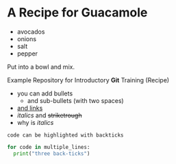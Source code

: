 # A Recipe for Guacamole

- avocados
- onions
- salt
- pepper

Put into a bowl and mix.

Example Repository for Introductory **Git** Training (Recipe)

- you can add bullets
  - and sub-bullets (with two spaces)
- [and links](https://bio-it.embl.de)
- _italics_ and ~~striketrough~~
- why is *italics*

`code can be highlighted with backticks`

```Python
for code in multiple_lines:
  print("three back-ticks")
```
<!-- HTML comment -->
